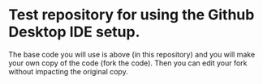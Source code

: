 # Test repository for using the Github Desktop IDE setup.

The base code you will use is above (in this repository) and you will make your own copy of the code (fork the code). Then you can edit your fork without impacting the original copy.
